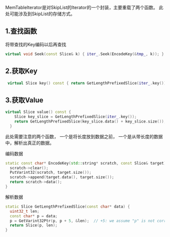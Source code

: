 MemTableIterator是对SkipList的Iterator的一个封装，主要重载了两个函数。
此处可能涉及到SkipList的存储方式。
## 1.查找函数
将带查找的Key编码以后再查找
```cpp
virtual void Seek(const Slice& k) { iter_.Seek(EncodeKey(&tmp_, k)); }
```

## 2.获取Key
```cpp
 virtual Slice key() const { return GetLengthPrefixedSlice(iter_.key()); }
```

## 3.获取Value
```cpp
virtual Slice value() const {
    Slice key_slice = GetLengthPrefixedSlice(iter_.key());
    return GetLengthPrefixedSlice(key_slice.data() + key_slice.size());
  }
```

此处需要注意的两个函数，
一个是将长度放到数据之前，
一个是从带长度的数据中，解析出真正的数据。

编码数据
```cpp
static const char* EncodeKey(std::string* scratch, const Slice& target) {
  scratch->clear();
  PutVarint32(scratch, target.size());
  scratch->append(target.data(), target.size());
  return scratch->data();
}
```

解析数据
```cpp
static Slice GetLengthPrefixedSlice(const char* data) {
  uint32_t len;
  const char* p = data;
  p = GetVarint32Ptr(p, p + 5, &len);  // +5: we assume "p" is not corrupted
  return Slice(p, len);
}
```

